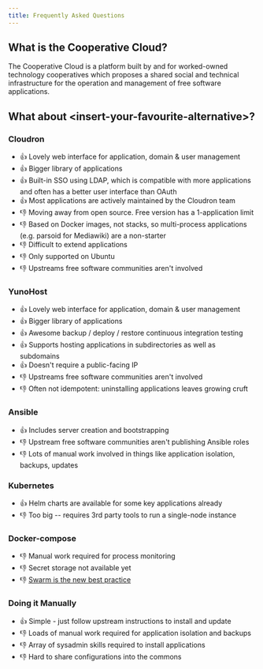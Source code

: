 ```yaml
---
title: Frequently Asked Questions
---
```


## What is the Cooperative Cloud?

The Cooperative Cloud is a platform built by and for worked-owned technology
cooperatives which proposes a shared social and technical infrastructure for
the operation and management of free software applications.

## What about <insert-your-favourite-alternative\>?

### Cloudron

- 👍 Lovely web interface for application, domain & user management
- 👍 Bigger library of applications
- 👍 Built-in SSO using LDAP, which is compatible with more applications and often has a better user interface than OAuth
- 👍 Most applications are actively maintained by the Cloudron team
- 👎 Moving away from open source. Free version has a 1-application limit
- 👎 Based on Docker images, not stacks, so multi-process applications (e.g. parsoid for Mediawiki) are a non-starter
- 👎 Difficult to extend applications
- 👎 Only supported on Ubuntu
- 👎 Upstreams free software communities aren't involved

### YunoHost

- 👍 Lovely web interface for application, domain & user management
- 👍 Bigger library of applications
- 👍 Awesome backup / deploy / restore continuous integration testing
- 👍 Supports hosting applications in subdirectories as well as subdomains
- 👍 Doesn't require a public-facing IP
- 👎 Upstreams free software communities aren't involved
- 👎 Often not idempotent: uninstalling applications leaves growing cruft

### Ansible

- 👍 Includes server creation and bootstrapping
- 👎 Upstream free software communities aren't publishing Ansible roles
- 👎 Lots of manual work involved in things like application isolation, backups, updates

### Kubernetes

- 👍 Helm charts are available for some key applications already
- 👎 Too big -- requires 3rd party tools to run a single-node instance

### Docker-compose

- 👎 Manual work required for process monitoring
- 👎 Secret storage not available yet
- 👎 [Swarm is the new best practice](https://github.com/BretFisher/ama/issues/8#issuecomment-367575011)

### Doing it Manually

- 👍 Simple - just follow upstream instructions to install and update
- 👎 Loads of manual work required for application isolation and backups
- 👎 Array of sysadmin skills required to install applications
- 👎 Hard to share configurations into the commons
